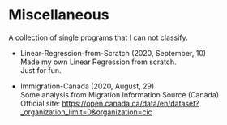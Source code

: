 # Miscellaneous
A collection of single programs that I can not classify.



* Linear-Regression-from-Scratch (2020, September, 10)\
  Made my own Linear Regression from scratch.\
  Just for fun.


* Immigration-Canada (2020, August, 29)\
  Some analysis from Migration Information Source (Canada)\
  Official site: https://open.canada.ca/data/en/dataset?_organization_limit=0&organization=cic
